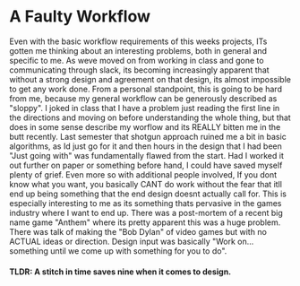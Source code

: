 # A Faulty Workflow

Even with the basic workflow requirements of this weeks projects,  ITs gotten me thinking about an interesting problems, both in general and specific to me.  As weve moved on from working in class and gone to communicating through slack, its becoming increasingly apparent that without a strong design and agreement on that design, its almost impossible to get any work done.  From a personal standpoint, this is going to be hard from me, because my general workflow can be generously described as "sloppy".  I joked in class that I have a problem just reading the first line in the directions and moving on before understanding the whole thing, but that does in some sense describe my worflow and its REALLY bitten me in the butt recently.  Last semester that shotgun approach ruined me a bit in basic algorithms, as Id just go for it and then hours in the design that I had been "Just going with" was fundamentally flawed from the start.  Had I worked it out further on paper or something before hand, I could have saved myself plenty of grief.  Even more so with additional people involved, If you dont know what you want, you basically CANT do work without the fear that itll end up being something that the end design doesnt actually call for.  This is especially interesting to me as its something thats pervasive in the games industry where I want to end up.  There was a post-mortem of a recent big name game "Anthem" where its pretty apparent this was a huge problem.  There was talk of making the "Bob Dylan" of video games but with no ACTUAL ideas or direction.  Design input was basically "Work on... something until we come up with something for you to do".  

#### TLDR: A stitch in time saves nine when it comes to design.
